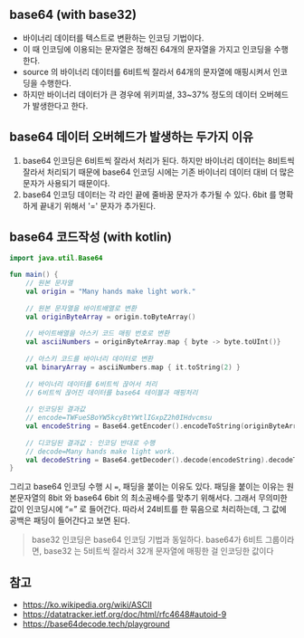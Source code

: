 ## base64 (with base32)
- 바이너리 데이터를 텍스트로 변환하는 인코딩 기법이다. 
- 이 때 인코딩에 이용되는 문자열은 정해진 64개의 문자열을 가지고 인코딩을 수행한다. 
- source 의 바이너리 데이터를 6비트씩 잘라서 64개의 문자열에 매핑시켜서 인코딩을 수행한다. 
- 하지만 바이너리 데이터가 큰 경우에 위키피셜, 33~37% 정도의 데이터 오버헤드가 발생한다고 한다.

## base64 데이터 오버헤드가 발생하는 두가지 이유
1. base64 인코딩은 6비트씩 잘라서 처리가 된다. 하지만 바이너리 데이터는 8비트씩 잘라서 처리되기 때문에 base64 인코딩 시에는 기존 바이너리 데이터 대비 더 많은 문자가 사용되기 때문이다.
2. base64 인코딩 데이터는 각 라인 끝에 줄바꿈 문자가 추가될 수 있다. 6bit 를 명확하게 끝내기 위해서 '=' 문자가 추가된다.

## base64 코드작성 (with kotlin)
```kotlin
import java.util.Base64

fun main() {
	// 원본 문자열
	val origin = "Many hands make light work."
	
	// 원본 문자열을 바이트배열로 변환
	val originByteArray = origin.toByteArray()
	
	// 바이트배열을 아스키 코드 매핑 번호로 변환
	val asciiNumbers = originByteArray.map { byte -> byte.toUInt()}
	
	// 아스키 코드를 바이너리 데이터로 변환
	val binaryArray = asciiNumbers.map { it.toString(2) }
	
	// 바이너리 데이터를 6비트씩 끊어서 처리
	// 6비트씩 끊어진 데이터를 base64 테이블과 매핑처리
	
	// 인코딩된 결과값
	// encode=TWFueSBoYW5kcyBtYWtlIGxpZ2h0IHdvcmsu
	val encodeString = Base64.getEncoder().encodeToString(originByteArray)
	
	// 디코딩된 결과값 : 인코딩 반대로 수행
	// decode=Many hands make light work.
	val decodeString = Base64.getDecoder().decode(encodeString).decodeToString()
}
```

그리고 base64 인코딩 수행 시 `=`, 패딩을 붙이는 이유도 있다.
패딩을 붙이는 이유는 원본문자열의 8bit 와 base64 6bit 의 최소공배수를 맞추기 위해서다.
그래서 무의미한 값이 인코딩시에 “=” 로 들어간다. 따라서 24비트를 한 묶음으로 처리하는데, 그 값에 공백은 패딩이 들어간다고 보면 된다.

> base32 인코딩은 base64 인코딩 기법과 동일하다.
> base64가 6비트 그룹이라면, base32 는 5비트씩 잘라서 32개 문자열에 매핑한 걸 인코딩한 값이다

## 참고
- https://ko.wikipedia.org/wiki/ASCII
- https://datatracker.ietf.org/doc/html/rfc4648#autoid-9
- https://base64decode.tech/playground